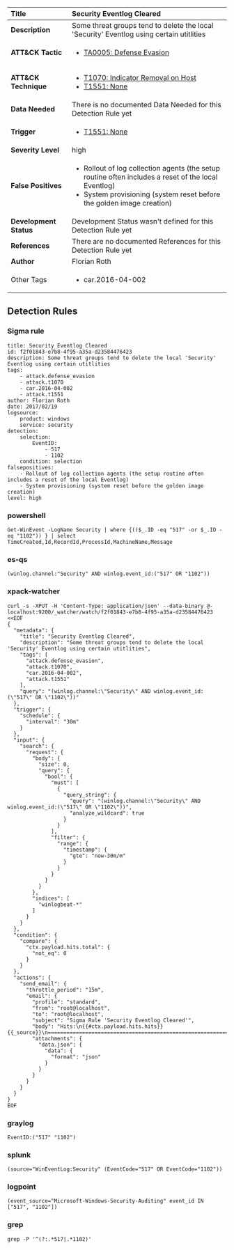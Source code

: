 | Title                    | Security Eventlog Cleared       |
|:-------------------------|:------------------|
| **Description**          | Some threat groups tend to delete the local 'Security' Eventlog using certain utitlities |
| **ATT&amp;CK Tactic**    |  <ul><li>[TA0005: Defense Evasion](https://attack.mitre.org/tactics/TA0005)</li></ul>  |
| **ATT&amp;CK Technique** | <ul><li>[T1070: Indicator Removal on Host](https://attack.mitre.org/techniques/T1070)</li><li>[T1551: None](https://attack.mitre.org/techniques/T1551)</li></ul>  |
| **Data Needed**          |  There is no documented Data Needed for this Detection Rule yet  |
| **Trigger**              | <ul><li>[T1551: None](../Triggers/T1551.md)</li></ul>  |
| **Severity Level**       | high |
| **False Positives**      | <ul><li>Rollout of log collection agents (the setup routine often includes a reset of the local Eventlog)</li><li>System provisioning (system reset before the golden image creation)</li></ul>  |
| **Development Status**   |  Development Status wasn't defined for this Detection Rule yet  |
| **References**           |  There are no documented References for this Detection Rule yet  |
| **Author**               | Florian Roth |
| Other Tags           | <ul><li>car.2016-04-002</li></ul> | 

## Detection Rules

### Sigma rule

```
title: Security Eventlog Cleared
id: f2f01843-e7b8-4f95-a35a-d23584476423
description: Some threat groups tend to delete the local 'Security' Eventlog using certain utitlities
tags:
    - attack.defense_evasion
    - attack.t1070
    - car.2016-04-002
    - attack.t1551
author: Florian Roth
date: 2017/02/19
logsource:
    product: windows
    service: security
detection:
    selection:
        EventID:
            - 517
            - 1102
    condition: selection
falsepositives:
    - Rollout of log collection agents (the setup routine often includes a reset of the local Eventlog)
    - System provisioning (system reset before the golden image creation)
level: high

```





### powershell
    
```
Get-WinEvent -LogName Security | where {(($_.ID -eq "517" -or $_.ID -eq "1102")) } | select TimeCreated,Id,RecordId,ProcessId,MachineName,Message
```


### es-qs
    
```
(winlog.channel:"Security" AND winlog.event_id:("517" OR "1102"))
```


### xpack-watcher
    
```
curl -s -XPUT -H 'Content-Type: application/json' --data-binary @- localhost:9200/_watcher/watch/f2f01843-e7b8-4f95-a35a-d23584476423 <<EOF
{
  "metadata": {
    "title": "Security Eventlog Cleared",
    "description": "Some threat groups tend to delete the local 'Security' Eventlog using certain utitlities",
    "tags": [
      "attack.defense_evasion",
      "attack.t1070",
      "car.2016-04-002",
      "attack.t1551"
    ],
    "query": "(winlog.channel:\"Security\" AND winlog.event_id:(\"517\" OR \"1102\"))"
  },
  "trigger": {
    "schedule": {
      "interval": "30m"
    }
  },
  "input": {
    "search": {
      "request": {
        "body": {
          "size": 0,
          "query": {
            "bool": {
              "must": [
                {
                  "query_string": {
                    "query": "(winlog.channel:\"Security\" AND winlog.event_id:(\"517\" OR \"1102\"))",
                    "analyze_wildcard": true
                  }
                }
              ],
              "filter": {
                "range": {
                  "timestamp": {
                    "gte": "now-30m/m"
                  }
                }
              }
            }
          }
        },
        "indices": [
          "winlogbeat-*"
        ]
      }
    }
  },
  "condition": {
    "compare": {
      "ctx.payload.hits.total": {
        "not_eq": 0
      }
    }
  },
  "actions": {
    "send_email": {
      "throttle_period": "15m",
      "email": {
        "profile": "standard",
        "from": "root@localhost",
        "to": "root@localhost",
        "subject": "Sigma Rule 'Security Eventlog Cleared'",
        "body": "Hits:\n{{#ctx.payload.hits.hits}}{{_source}}\n================================================================================\n{{/ctx.payload.hits.hits}}",
        "attachments": {
          "data.json": {
            "data": {
              "format": "json"
            }
          }
        }
      }
    }
  }
}
EOF

```


### graylog
    
```
EventID:("517" "1102")
```


### splunk
    
```
(source="WinEventLog:Security" (EventCode="517" OR EventCode="1102"))
```


### logpoint
    
```
(event_source="Microsoft-Windows-Security-Auditing" event_id IN ["517", "1102"])
```


### grep
    
```
grep -P '^(?:.*517|.*1102)'
```



